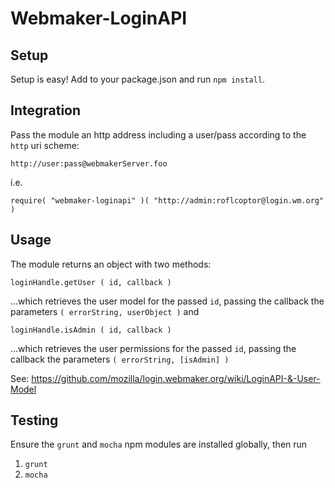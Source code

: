 Webmaker-LoginAPI
============

## Setup

Setup is easy!  Add to your package.json and run `npm install`.

## Integration

Pass the module an http address including a user/pass according to the `http` uri scheme:

`http://user:pass@webmakerServer.foo`

i.e. 

`require( "webmaker-loginapi" )( "http://admin:roflcoptor@login.wm.org" )`

## Usage

The module returns an object with two methods:

`loginHandle.getUser ( id, callback )`

 ...which retrieves the user model for the passed `id`, passing the callback the parameters `( errorString, userObject )` and

`loginHandle.isAdmin ( id, callback )`

 ...which retrieves the user permissions for the passed `id`, passing the callback the parameters `( errorString, [isAdmin] )` 

See: https://github.com/mozilla/login.webmaker.org/wiki/LoginAPI-&-User-Model

## Testing

Ensure the `grunt` and `mocha` npm modules are installed globally, then run

1.  `grunt`
2.  `mocha`
